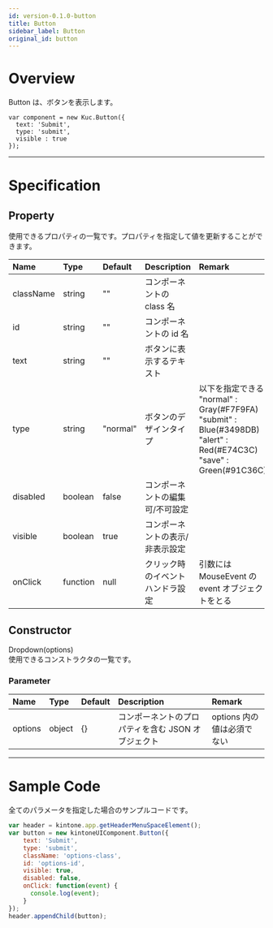 ```yaml
---
id: version-0.1.0-button
title: Button
sidebar_label: Button
original_id: button
---
```


# Overview

Button は、ボタンを表示します。

```KUCComponentRenderer {"id":"button_render"}
var component = new Kuc.Button({
  text: 'Submit',
  type: 'submit',
  visible : true
});
```

---

# Specification

## Property

使用できるプロパティの一覧です。プロパティを指定して値を更新することができます。

| Name | Type | Default | Description | Remark |
| :--- | :--- | :--- | :--- | :--- |
| className | string | "" | コンポーネントの class 名 |  |
| id | string | "" | コンポーネントの id 名 |  |
| text | string | "" | ボタンに表示するテキスト ||
| type | string | "normal" | ボタンのデザインタイプ | 以下を指定できる  "normal" : Gray(#F7F9FA)  "submit" : Blue(#3498DB)  "alert" : Red(#E74C3C)  "save" : Green(#91C36C) |
| disabled | boolean | false | コンポーネントの編集可/不可設定 ||
| visible | boolean | true | コンポーネントの表示/非表示設定 ||
| onClick | function | null | クリック時のイベントハンドラ設定 | 引数には MouseEvent の event オブジェクトをとる |

## Constructor

Dropdown(options)  
使用できるコンストラクタの一覧です。

### Parameter

| Name | Type | Default | Description | Remark |
| :--- | :--- | :--- | :--- | :--- |
| options | object | {} | コンポーネントのプロパティを含む JSON オブジェクト | options 内の値は必須でない |

---

# Sample Code

全てのパラメータを指定した場合のサンプルコードです。

```javascript
var header = kintone.app.getHeaderMenuSpaceElement();
var button = new kintoneUIComponent.Button({
    text: 'Submit',
    type: 'submit',
    className: 'options-class',
    id: 'options-id',
    visible: true,
    disabled: false,
    onClick: function(event) {
      console.log(event);
    }
});
header.appendChild(button);
```

